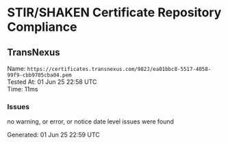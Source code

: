 # STIR/SHAKEN Certificate Repository Compliance

## TransNexus

Name: `https://certificates.transnexus.com/982J/ea01bbc8-5517-4058-99f9-cbb9705cba04.pem`\
Tested At: 01 Jun 25 22:58 UTC\
Time: 11ms

### Issues

no warning, or error, or notice date level issues were found

Generated: 01 Jun 25 22:59 UTC